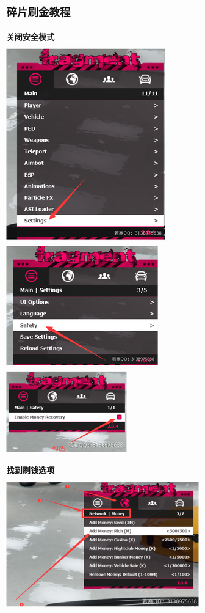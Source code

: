 # 碎片刷金教程

## **关闭安全模式**

****![](<../../.gitbook/assets/image (50) (1).png>)****

****![](<../../.gitbook/assets/image (16).png>)****

****![](<../../.gitbook/assets/image (22).png>)****

## **找到刷钱选项**

****![](<../../.gitbook/assets/image (68) (1).png>)****
